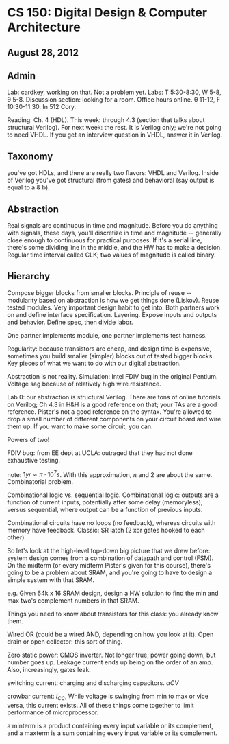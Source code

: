 CS 150: Digital Design & Computer Architecture
===============================================
August 28, 2012
---------------

Admin
-----

Lab: cardkey, working on that. Not a problem yet. Labs: T 5:30-8:30, W 5-8,
θ 5-8. Discussion section: looking for a room. Office hours online. &theta;
11-12, F 10:30-11:30. In 512 Cory.

Reading: Ch. 4 (HDL). This week: through 4.3 (section that talks about
structural Verilog). For next week: the rest. It is Verilog only; we're not
going to need VHDL. If you get an interview question in VHDL, answer it in
Verilog.

Taxonomy
--------
you've got HDLs, and there are really two flavors: VHDL and
Verilog. Inside of Verilog you've got structural (from gates) and
behavioral (say output is equal to a & b).

Abstraction
-----------
Real signals are continuous in time and magnitude. Before you do anything
with signals, these days, you'll discretize in time and magnitude --
generally close enough to continuous for practical purposes. If it's a
serial line, there's some dividing line in the middle, and the HW has to
make a decision. Regular time interval called CLK; two values of
magnitude is called binary.

Hierarchy
---------
Compose bigger blocks from smaller blocks. Principle of reuse -- modularity
based on abstraction is how we get things done (Liskov). Reuse tested
modules. Very important design habit to get into. Both partners work on and
define interface specification. Layering. Expose inputs and outputs and
behavior. Define spec, then divide labor.

One partner implements module, one partner implements test harness.

Regularity: because transistors are cheap, and design time is expensive,
sometimes you build smaller (simpler) blocks out of tested bigger
blocks. Key pieces of what we want to do with our digital abstraction.

Abstraction is not reality. Simulation: Intel FDIV bug in the original
Pentium. Voltage sag because of relatively high wire resistance.

Lab 0: our abstraction is structural Verilog. There are tons of online
tutorials on Verilog; Ch 4.3 in H\&H is a good reference on that; your TAs
are a good reference. Pister's not a good reference on the syntax. You're
allowed to drop a small number of different components on your circuit
board and wire them up. If you want to make some circuit, you can.

Powers of two!

FDIV bug: from EE dept at UCLA: outraged that they had not done exhaustive
testing.

note: $1 yr \approx \pi \cdot 10^7 s$. With this approximation, $\pi$ and
$2$ are about the same. Combinatorial problem.

Combinational logic vs. sequential logic. Combinational logic: outputs are
a function of current inputs, potentially after some delay (memoryless),
versus sequential, where output can be a function of previous inputs.

Combinational circuits have no loops (no feedback), whereas circuits with
memory have feedback. Classic: SR latch (2 xor gates hooked to each other).

So let's look at the high-level top-down big picture that we drew before:
system design comes from a combination of datapath and control (FSM). On
the midterm (or every midterm Pister's given for this course), there's
going to be a problem about SRAM, and you're going to have to design a
simple system with that SRAM.

e.g. Given 64k x 16 SRAM design, design a HW solution to find the min and
max two's complement numbers in that SRAM.

Things you need to know about transistors for this class: you already know
them.

Wired OR (could be a wired AND, depending on how you look at it). Open
drain or open collector: this sort of thing.

Zero static power: CMOS inverter. Not longer true; power going down, but
number goes up. Leakage current ends up being on the order of an amp. Also,
increasingly, gates leak.

switching current: charging and discharging capacitors. $\alpha C V%2 f$

crowbar current: $I_{CC}$, While voltage is swinging from min to max or
vice versa, this current exists. All of these things come together to limit
performance of microprocessor.

a minterm is a product containing every input variable or its complement,
and a maxterm is a sum containing every input variable or its complement.
